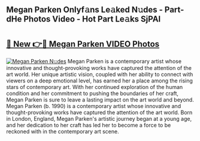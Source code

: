 ## Megan Parken Onlyf𝚊ns Le𝚊ked N𝚞des - Part-dHe Photos Video - Hot Part Le𝚊ks SjPAI

# <h2><a href="http://ab17239.deff.icu/?id=Megan+Parken">🔗 New 👉🔴 Megan Parken VIDEO Photos</a></h2>

[![Megan Parken N𝚞des](https://i.imgur.com/rIISA9y.gif)](http://ab17239.deff.icu/?id=Megan+Parken)
Megan Parken is a contemporary artist whose innovative and thought-provoking works have captured the attention of the art world. Her unique artistic vision, coupled with her ability to connect with viewers on a deep emotional level, has earned her a place among the rising stars of contemporary art. With her continued exploration of the human condition and her commitment to pushing the boundaries of her craft, Megan Parken is sure to leave a lasting impact on the art world and beyond. Megan Parken (b. 1990) is a contemporary artist whose innovative and thought-provoking works have captured the attention of the art world. Born in London, England, Megan Parken's artistic journey began at a young age, and her dedication to her craft has led her to become a force to be reckoned with in the contemporary art scene.
